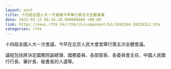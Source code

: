 ```yaml
---
layout: post
title: 十四屆全國人大一次會議今早舉行第五次全體會議
date: 2023-03-12 08:34:28.000000000 +08:00
link: https://news.rthk.hk/rthk/ch/component/k2/1691584-20230312.htm
categories: rthk
---
```


十四屆全國人大一次會議，今早在北京人民大會堂舉行第五次全體會議。

議程包括將決定國務院副總理、國務委員、各部部長、各委員會主任、中國人民銀行行長、審計長、秘書長的人選等。
